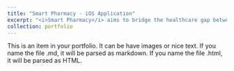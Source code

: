 ```yaml
---
title: "Smart Pharmacy - iOS Application"
excerpt: "<i>Smart Pharmacy</i> aims to bridge the healthcare gap between rural and urban areas by providing underserved communities with digital access to essential medications, health consultations, and prescriptions. <br/>"
collection: portfolio
---
```


This is an item in your portfolio. It can be have images or nice text. If you name the file .md, it will be parsed as markdown. If you name the file .html, it will be parsed as HTML. 



